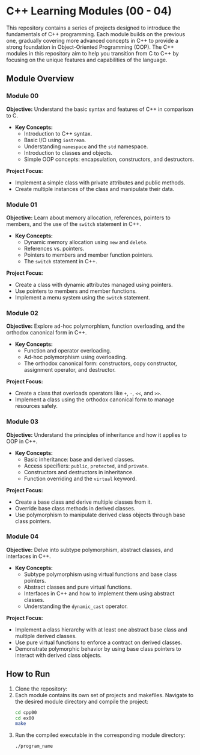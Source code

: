 # C++ Learning Modules (00 - 04)

This repository contains a series of projects designed to introduce the fundamentals of C++ programming. Each module builds on the previous one, gradually covering more advanced concepts in C++ to provide a strong foundation in Object-Oriented Programming (OOP). The C++ modules in this repository aim to help you transition from C to C++ by focusing on the unique features and capabilities of the language.

## Module Overview

### Module 00

**Objective:** Understand the basic syntax and features of C++ in comparison to C.

- **Key Concepts:**
  - Introduction to C++ syntax.
  - Basic I/O using `iostream`.
  - Understanding `namespace` and the `std` namespace.
  - Introduction to classes and objects.
  - Simple OOP concepts: encapsulation, constructors, and destructors.

**Project Focus:**
- Implement a simple class with private attributes and public methods.
- Create multiple instances of the class and manipulate their data.

### Module 01

**Objective:** Learn about memory allocation, references, pointers to members, and the use of the `switch` statement in C++.

- **Key Concepts:**
  - Dynamic memory allocation using `new` and `delete`.
  - References vs. pointers.
  - Pointers to members and member function pointers.
  - The `switch` statement in C++.

**Project Focus:**
- Create a class with dynamic attributes managed using pointers.
- Use pointers to members and member functions.
- Implement a menu system using the `switch` statement.

### Module 02

**Objective:** Explore ad-hoc polymorphism, function overloading, and the orthodox canonical form in C++.

- **Key Concepts:**
  - Function and operator overloading.
  - Ad-hoc polymorphism using overloading.
  - The orthodox canonical form: constructors, copy constructor, assignment operator, and destructor.

**Project Focus:**
- Create a class that overloads operators like `+`, `-`, `<<`, and `>>`.
- Implement a class using the orthodox canonical form to manage resources safely.

### Module 03

**Objective:** Understand the principles of inheritance and how it applies to OOP in C++.

- **Key Concepts:**
  - Basic inheritance: base and derived classes.
  - Access specifiers: `public`, `protected`, and `private`.
  - Constructors and destructors in inheritance.
  - Function overriding and the `virtual` keyword.

**Project Focus:**
- Create a base class and derive multiple classes from it.
- Override base class methods in derived classes.
- Use polymorphism to manipulate derived class objects through base class pointers.

### Module 04

**Objective:** Delve into subtype polymorphism, abstract classes, and interfaces in C++.

- **Key Concepts:**
  - Subtype polymorphism using virtual functions and base class pointers.
  - Abstract classes and pure virtual functions.
  - Interfaces in C++ and how to implement them using abstract classes.
  - Understanding the `dynamic_cast` operator.

**Project Focus:**
- Implement a class hierarchy with at least one abstract base class and multiple derived classes.
- Use pure virtual functions to enforce a contract on derived classes.
- Demonstrate polymorphic behavior by using base class pointers to interact with derived class objects.

## How to Run

1. Clone the repository:
2. Each module contains its own set of projects and makefiles. Navigate to the desired module directory and compile the project:
    ```bash
    cd cpp00
    cd ex00
    make
    ```
3. Run the compiled executable in the corresponding module directory:
    ```bash
    ./program_name
    ```
